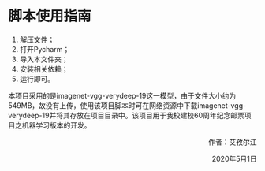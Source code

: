 # 脚本使用指南

1. 解压文件；
2. 打开Pycharm；
3. 导入本文件夹；
4. 安装相关依赖；
5. 运行即可。


本项目采用的是imagenet-vgg-verydeep-19这一模型，由于文件大小约为549MB，故没有上传，使用该项目脚本时可在网络资源中下载imagenet-vgg-verydeep-19并将其存放在项目目录中。该项目用于我校建校60周年纪念邮票项目之机器学习版本的开发。



<p align="right">作者：艾孜尔江</p>
<p align="right">2020年5月1日</p>